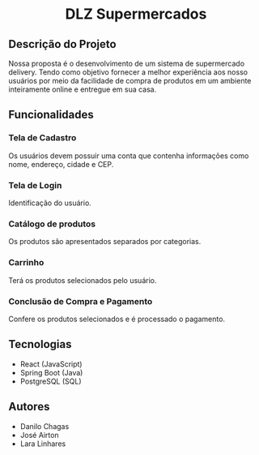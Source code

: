 <h1 align="center">DLZ Supermercados</h1>

## Descrição do Projeto
<p> Nossa proposta é o desenvolvimento de um sistema de supermercado delivery. Tendo como objetivo fornecer a melhor experiência aos nosso usuários por meio da facilidade de compra de produtos em um ambiente inteiramente online e entregue em sua casa. </p>

## Funcionalidades

### Tela de Cadastro
<p> Os usuários devem possuir uma conta que contenha informações como nome, endereço, cidade e CEP.</p>

### Tela de Login
<p> Identificação do usuário.</p>

### Catálogo de produtos
<p> Os produtos são apresentados separados por categorias.</p>

### Carrinho
<p> Terá os produtos selecionados pelo usuário.</p>

### Conclusão de Compra e Pagamento
<p> Confere os produtos selecionados e é processado o pagamento.</p>

## Tecnologias
- React (JavaScript)
- Spring Boot (Java)
- PostgreSQL (SQL)

## Autores
- Danilo Chagas
- José Airton
- Lara Linhares
